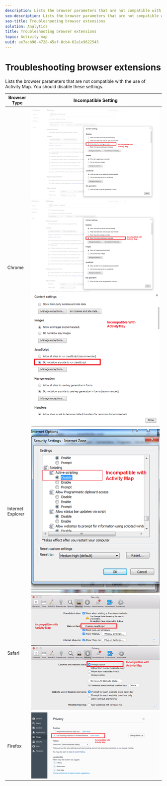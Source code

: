 ```yaml
---
description: Lists the browser parameters that are not compatible with the use of Activity Map. You should disable these settings.
seo-description: Lists the browser parameters that are not compatible with the use of Activity Map. You should disable these settings.
seo-title: Troubleshooting browser extensions
solution: Analytics
title: Troubleshooting browser extensions
topic: Activity map
uuid: ae7acb98-4728-45af-8cb4-62a1e9622543
---
```


# Troubleshooting browser extensions

Lists the browser parameters that are not compatible with the use of Activity Map. You should disable these settings.

| Browser Type | Incompatible Setting |
|---|---|
| Chrome | ![](assets/Chrome1.png) ![](assets/Chrome2.png) ![](assets/Chrome3.png) |
|  Internet Explorer  |  ![](assets/IE1.png) |
|  Safari  |  ![](assets/Safari1.png)  ![](assets/Safari2.png) |
|  Firefox  |  ![](assets/Firefox.png) |

